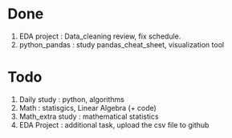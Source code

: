 # Done

1. EDA project : Data_cleaning review, fix schedule.
2. python_pandas : study pandas_cheat_sheet, visualization tool 


# Todo

1. Daily study : python, algorithms
2. Math : statisgics, Linear Algebra (+ code)
3. Math_extra study : mathematical statistics
4. EDA Project : additional task, upload the csv file to github


